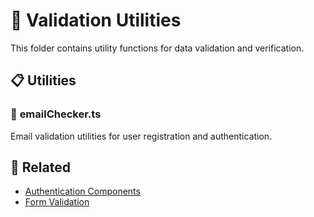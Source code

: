 # 📁 Validation Utilities

This folder contains utility functions for data validation and verification.

## 📋 Utilities

### 📧 **emailChecker.ts**
Email validation utilities for user registration and authentication.

## 🔗 Related

- [Authentication Components](../../components/auth/README.md)
- [Form Validation](../../hooks/README.md)
